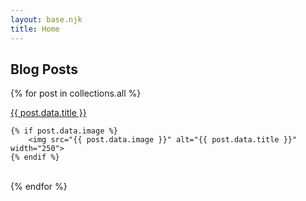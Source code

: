 ```yaml
---
layout: base.njk
title: Home
---
```


## Blog Posts

{% for post in collections.all %}

<article>
    <a href="{{ post.url | url }}">{{ post.data.title }}</a>

    {% if post.data.image %}
        <img src="{{ post.data.image }}" alt="{{ post.data.title }}" width="250">
    {% endif %}
</article>
<br>
{% endfor %}
